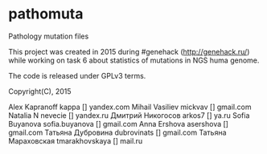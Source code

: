 # pathomuta
Pathology mutation files

This project was created in 2015 during #genehack (http://genehack.ru/) while working on task 6 about 
statistics of mutations in NGS huma genome.

The code is released under GPLv3 terms.

Copyright(C), 2015

Alex Kapranoff     kappa [] yandex.com 
Mihail Vasiliev    mickvav [] gmail.com
Natalia N          nevecie [] yandex.ru
Дмитрий Никогосов  arkos7 [] ya.ru
Sofia Buyanova     sofia.buyanova [] gmail.com
Anna Ershova       asershova [] gmail.com
Татьяна Дубровина  dubrovinats [] gmail.com
Татьяна Мараховская tmarakhovskaya [] mail.ru
